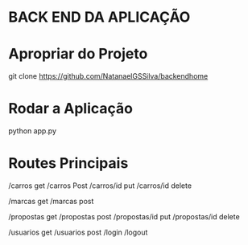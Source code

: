 # BACK END DA APLICAÇÃO 

# Apropriar do Projeto
git clone https://github.com/NatanaelGSSilva/backendhome

# Rodar a Aplicação
python app.py

# Routes Principais
/carros get 
/carros Post
/carros/id put
/carros/id delete

/marcas get
/marcas post

/propostas get
/propostas post
/propostas/id put
/propostas/id delete

/usuarios get
/usuarios post
/login
/logout

